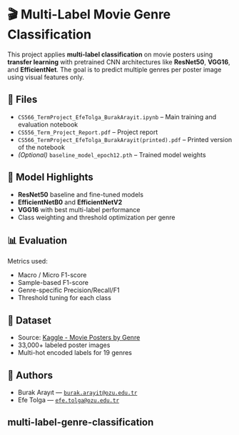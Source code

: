 # 🎬 Multi-Label Movie Genre Classification

This project applies **multi-label classification** on movie posters using **transfer learning** with pretrained CNN architectures like **ResNet50**, **VGG16**, and **EfficientNet**. The goal is to predict multiple genres per poster image using visual features only.

## 📁 Files

- `CS566_TermProject_EfeTolga_BurakArayit.ipynb` – Main training and evaluation notebook  
- `CS556_Term_Project_Report.pdf` – Project report  
- `CS566_TermProject_EfeTolga_BurakArayit(printed).pdf` – Printed version of the notebook  
- *(Optional)* `baseline_model_epoch12.pth` – Trained model weights

## 🧠 Model Highlights

- **ResNet50** baseline and fine-tuned models  
- **EfficientNetB0** and **EfficientNetV2**  
- **VGG16** with best multi-label performance  
- Class weighting and threshold optimization per genre

## 📊 Evaluation

Metrics used:
- Macro / Micro F1-score
- Sample-based F1-score
- Genre-specific Precision/Recall/F1
- Threshold tuning for each class

## 🧪 Dataset

- Source: [Kaggle - Movie Posters by Genre](https://www.kaggle.com/datasets/lovesunkyu/movie-posters-by-genre)
- 33,000+ labeled poster images
- Multi-hot encoded labels for 19 genres

## 👥 Authors

- Burak Arayıt — [`burak.arayit@ozu.edu.tr`](mailto:burak.arayit@ozu.edu.tr)  
- Efe Tolga — [`efe.tolga@ozu.edu.tr`](mailto:efe.tolga@ozu.edu.tr)

## multi-label-genre-classification

